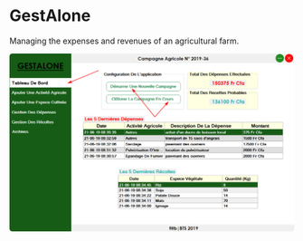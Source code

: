# GestAlone
Managing the expenses and revenues of an agricultural farm.

![](images/tb_apres_activation.png?raw=true)
